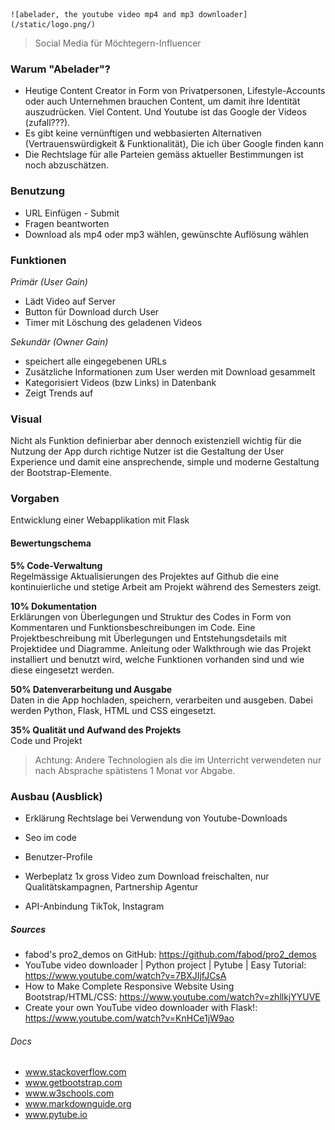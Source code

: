 
    ![abelader, the youtube video mp4 and mp3 downloader](/static/logo.png/)

> Social Media für Möchtegern-Influencer

### Warum "Abelader"?

- Heutige Content Creator in Form von Privatpersonen, Lifestyle-Accounts oder auch Unternehmen 
brauchen Content, um damit ihre Identität auszudrücken. Viel Content. Und Youtube ist das Google 
der Videos (zufall???).
- Es gibt keine vernünftigen und webbasierten Alternativen (Vertrauenswürdigkeit & Funktionalität),
Die ich über Google finden kann
- Die Rechtslage für alle Parteien gemäss aktueller Bestimmungen ist noch abzuschätzen.

### Benutzung

- URL Einfügen - Submit
- Fragen beantworten
- Download als mp4 oder mp3 wählen, gewünschte Auflösung wählen


### Funktionen

*Primär (User Gain)*
- Lädt Video auf Server
- Button für Download durch User
- Timer mit Löschung des geladenen Videos

*Sekundär (Owner Gain)*
- speichert alle eingegebenen URLs
- Zusätzliche Informationen zum User werden mit Download gesammelt
- Kategorisiert Videos (bzw Links) in Datenbank
- Zeigt Trends auf


### Visual

Nicht als Funktion definierbar aber dennoch existenziell wichtig für die Nutzung 
der App durch richtige Nutzer ist die Gestaltung der User Experience und damit 
eine ansprechende, simple und moderne Gestaltung der Bootstrap-Elemente.

### Vorgaben

Entwicklung einer Webapplikation mit Flask


#### Bewertungschema

**5% Code-Verwaltung**
<br>Regelmässige Aktualisierungen des Projektes auf Github die eine kontinuierliche und stetige Arbeit am Projekt während des Semesters zeigt.

**10% Dokumentation**
<br>Erklärungen von Überlegungen und Struktur des Codes in Form von Kommentaren und Funktionsbeschreibungen im Code. Eine Projektbeschreibung mit Überlegungen und Entstehungsdetails mit Projektidee und Diagramme. Anleitung oder Walkthrough wie das Projekt installiert und benutzt wird, welche Funktionen vorhanden sind und wie diese eingesetzt werden.

**50% Datenverarbeitung und Ausgabe**
<br>Daten in die App hochladen, speichern, verarbeiten und ausgeben. Dabei werden Python, Flask, HTML und CSS eingesetzt.

**35% Qualität und Aufwand des Projekts**
<br>Code und Projekt


>Achtung: Andere Technologien als die im Unterricht verwendeten nur nach Absprache spätistens 1 Monat vor Abgabe.

### Ausbau (Ausblick)

- Erklärung Rechtslage bei Verwendung von Youtube-Downloads

- Seo im code

- Benutzer-Profile

- Werbeplatz 1x gross Video zum Download freischalten, nur Qualitätskampagnen, Partnership Agentur

- API-Anbindung TikTok, Instagram


##### Sources
- fabod's pro2_demos on GitHub: https://github.com/fabod/pro2_demos
- YouTube video downloader | Python project | Pytube | Easy Tutorial: https://www.youtube.com/watch?v=7BXJIjfJCsA
- How to Make Complete Responsive Website Using Bootstrap/HTML/CSS: https://www.youtube.com/watch?v=zhllkjYYUVE
- Create your own YouTube video downloader with Flask!: https://www.youtube.com/watch?v=KnHCe1jW9ao

###### Docs
- www.stackoverflow.com
- www.getbootstrap.com
- www.w3schools.com
- www.markdownguide.org
- www.pytube.io
